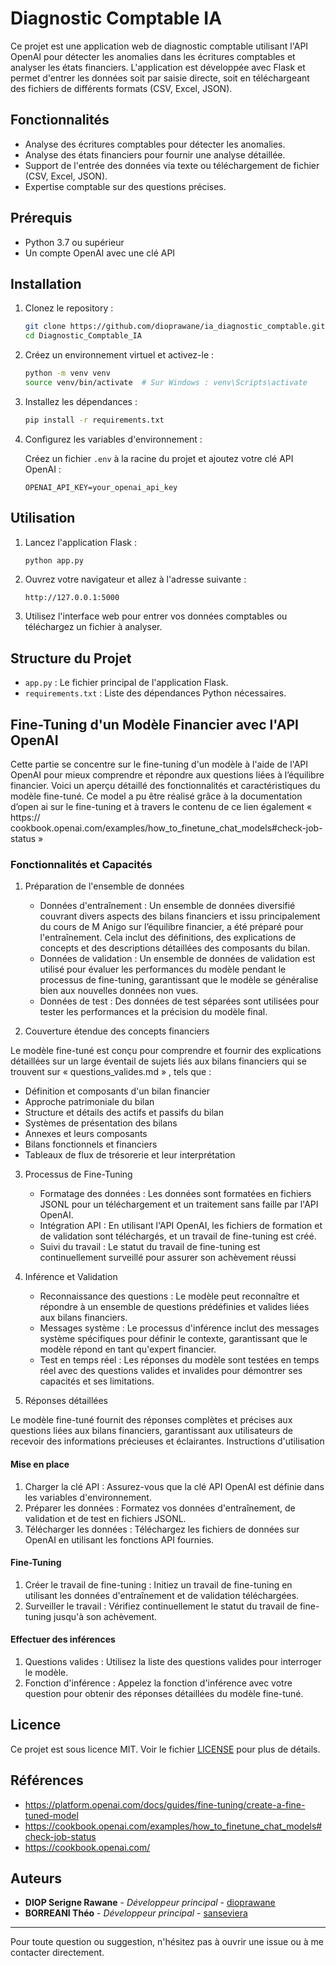 # Diagnostic Comptable IA

Ce projet est une application web de diagnostic comptable utilisant l'API OpenAI pour détecter les anomalies dans les écritures comptables et analyser les états financiers. L'application est développée avec Flask et permet d'entrer les données soit par saisie directe, soit en téléchargeant des fichiers de différents formats (CSV, Excel, JSON).

## Fonctionnalités

- Analyse des écritures comptables pour détecter les anomalies.
- Analyse des états financiers pour fournir une analyse détaillée.
- Support de l'entrée des données via texte ou téléchargement de fichier (CSV, Excel, JSON).
- Expertise comptable sur des questions précises.

## Prérequis

- Python 3.7 ou supérieur
- Un compte OpenAI avec une clé API

## Installation

1. Clonez le repository :

    ```bash
    git clone https://github.com/dioprawane/ia_diagnostic_comptable.git
    cd Diagnostic_Comptable_IA
    ```

2. Créez un environnement virtuel et activez-le :

    ```bash
    python -m venv venv
    source venv/bin/activate  # Sur Windows : venv\Scripts\activate
    ```

3. Installez les dépendances :

    ```bash
    pip install -r requirements.txt
    ```

4. Configurez les variables d'environnement :

    Créez un fichier `.env` à la racine du projet et ajoutez votre clé API OpenAI :

    ```plaintext
    OPENAI_API_KEY=your_openai_api_key
    ```

## Utilisation

1. Lancez l'application Flask :

    ```bash
    python app.py
    ```

2. Ouvrez votre navigateur et allez à l'adresse suivante :

    ```
    http://127.0.0.1:5000
    ```

3. Utilisez l'interface web pour entrer vos données comptables ou téléchargez un fichier à analyser.

## Structure du Projet

- `app.py` : Le fichier principal de l'application Flask.
- `requirements.txt` : Liste des dépendances Python nécessaires.

## Fine-Tuning d'un Modèle Financier avec l'API OpenAI

Cette partie se concentre sur le fine-tuning d'un modèle à l'aide de l'API OpenAI pour mieux
comprendre et répondre aux questions liées à l’équilibre financier. Voici un aperçu détaillé des
fonctionnalités et caractéristiques du modèle fine-tuné. Ce model a pu être réalisé grâce à la
documentation d’open ai sur le fine-tuning et à travers le contenu de ce lien également « https://
cookbook.openai.com/examples/how_to_finetune_chat_models#check-job-status »

### Fonctionnalités et Capacités

1. Préparation de l'ensemble de données
    * Données d'entraînement : Un ensemble de données diversifié couvrant divers aspects
des bilans financiers et issu principalement du cours de M Anigo sur l’équilibre financier, a
été préparé pour l'entraînement. Cela inclut des définitions, des explications de concepts
et des descriptions détaillées des composants du bilan.
    * Données de validation : Un ensemble de données de validation est utilisé pour évaluer les
performances du modèle pendant le processus de fine-tuning, garantissant que le modèle
se généralise bien aux nouvelles données non vues.
    * Données de test : Des données de test séparées sont utilisées pour tester les
performances et la précision du modèle final.

2. Couverture étendue des concepts financiers

Le modèle fine-tuné est conçu pour comprendre et fournir des explications détaillées sur un
large éventail de sujets liés aux bilans financiers qui se trouvent sur « questions_valides.md » , tels que :
* Définition et composants d'un bilan financier
* Approche patrimoniale du bilan
* Structure et détails des actifs et passifs du bilan
* Systèmes de présentation des bilans
* Annexes et leurs composants
* Bilans fonctionnels et financiers
* Tableaux de flux de trésorerie et leur interprétation

3. Processus de Fine-Tuning
    * Formatage des données : Les données sont formatées en fichiers JSONL pour un
téléchargement et un traitement sans faille par l'API OpenAI.
   * Intégration API : En utilisant l'API OpenAI, les fichiers de formation et de validation sont
téléchargés, et un travail de fine-tuning est créé.
   * Suivi du travail : Le statut du travail de fine-tuning est continuellement surveillé pour
assurer son achèvement réussi

4. Inférence et Validation
    * Reconnaissance des questions : Le modèle peut reconnaître et répondre à un ensemble
de questions prédéfinies et valides liées aux bilans financiers.
    * Messages système : Le processus d'inférence inclut des messages système spécifiques
pour définir le contexte, garantissant que le modèle répond en tant qu'expert financier.
    * Test en temps réel : Les réponses du modèle sont testées en temps réel avec des
questions valides et invalides pour démontrer ses capacités et ses limitations.

5. Réponses détaillées

Le modèle fine-tuné fournit des réponses complètes et précises aux questions liées aux bilans
financiers, garantissant aux utilisateurs de recevoir des informations précieuses et éclairantes.
Instructions d'utilisation

#### Mise en place
1. Charger la clé API : Assurez-vous que la clé API OpenAI est définie dans les variables
d'environnement.
2. Préparer les données : Formatez vos données d'entraînement, de validation et de test en
fichiers JSONL.
3. Télécharger les données : Téléchargez les fichiers de données sur OpenAI en utilisant les
fonctions API fournies.
#### Fine-Tuning
1. Créer le travail de fine-tuning : Initiez un travail de fine-tuning en utilisant les données
d'entraînement et de validation téléchargées.
2. Surveiller le travail : Vérifiez continuellement le statut du travail de fine-tuning jusqu'à son
achèvement.
#### Effectuer des inférences
1. Questions valides : Utilisez la liste des questions valides pour interroger le modèle.
2. Fonction d'inférence : Appelez la fonction d'inférence avec votre question pour obtenir
des réponses détaillées du modèle fine-tuné.

## Licence

Ce projet est sous licence MIT. Voir le fichier [LICENSE](LICENSE) pour plus de détails.

## Références
- https://platform.openai.com/docs/guides/fine-tuning/create-a-fine-tuned-model
- https://cookbook.openai.com/examples/how_to_finetune_chat_models#check-job-status
- https://cookbook.openai.com/


## Auteurs

- **DIOP Serigne Rawane** - *Développeur principal* - [dioprawane](https://github.com/dioprawane)
- **BORREANI Théo** - *Développeur principal* - [sanseviera](https://github.com/sanseviera)

---

Pour toute question ou suggestion, n'hésitez pas à ouvrir une issue ou à me contacter directement.

